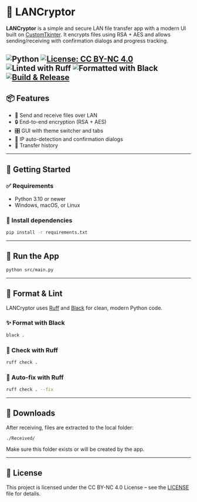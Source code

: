 # 🔐 LANCryptor

**LANCryptor** is a simple and secure LAN file transfer app with a modern UI built on [CustomTkinter](https://github.com/TomSchimansky/CustomTkinter). It encrypts files using RSA + AES and allows sending/receiving with confirmation dialogs and progress tracking.

![Python](https://img.shields.io/badge/python-3.10%2B-blue)
[![License: CC BY-NC 4.0](https://img.shields.io/badge/License-CC%20BY--NC%204.0-lightgrey.svg)](https://creativecommons.org/licenses/by-nc/4.0/)
![Linted with Ruff](https://img.shields.io/badge/linter-ruff-success?logo=python)
![Formatted with Black](https://img.shields.io/badge/code%20style-black-000000)
[![Build & Release](https://github.com/yar2000T/LANCryptor/actions/workflows/release.yaml/badge.svg)](https://github.com/yar2000T/LANCryptor/actions/workflows/release.yaml)
---

## 📦 Features

* 📁 Send and receive files over LAN
* 🔒 End-to-end encryption (RSA + AES)
* 🎛️ GUI with theme switcher and tabs
* 📡 IP auto-detection and confirmation dialogs
* 📜 Transfer history

---

## 🚀 Getting Started

### ✅ Requirements

* Python 3.10 or newer
* Windows, macOS, or Linux

### 🥪 Install dependencies

```bash
pip install -r requirements.txt
```

---

## 💾 Run the App

```bash
python src/main.py
```

---

## 🥹 Format & Lint

LANCryptor uses [Ruff](https://docs.astral.sh/ruff/) and [Black](https://black.readthedocs.io/) for clean, modern Python code.

### ✨ Format with Black

```bash
black .
```

### 🥪 Check with Ruff

```bash
ruff check .
```

### 🔧 Auto-fix with Ruff

```bash
ruff check . --fix
```

---

## 📅 Downloads

After receiving, files are extracted to the local folder:

```
./Received/
```

Make sure this folder exists or will be created by the app.

---

## 📄 License

This project is licensed under the CC BY-NC 4.0 License – see the [LICENSE](LICENSE) file for details.

